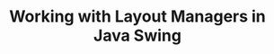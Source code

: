---
id: working-with-layout-managers
title: Working with Layout Managers in Java Swing
sidebar_label: Working with Layout Managers
sidebar_position: 4
tags: [java, swing, layout-managers]
description: In this tutorial, we will learn about working with layout managers in Java Swing. We will learn about different layout managers available in Swing and how to use them to create user interfaces.
---